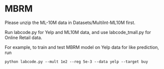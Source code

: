 # MBRM

Please unzip the ML-10M data in Datasets/MultiInt-ML10M first.

Run labcode.py for Yelp and ML10M data, and use labcode_tmall.py for Online Retail data.

For example, to train and test MBRM model on Yelp data for like prediction, run
```
python labcode.py --mult 1e2 --reg 5e-3 --data yelp --target buy
```
